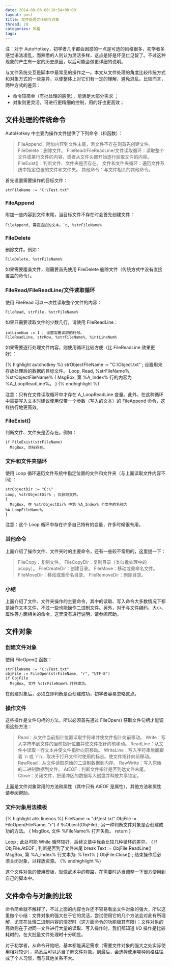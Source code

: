 ```yaml
---
date: 2014-08-06 06:10:54+08:00
layout: post
title: 文件处理之传统与对象
thread: 20
categories: 风格
tags:
---
```

注：对于 AutoHotkey，初学者几乎都会困惑的一点是可选的风格很多，初学者多感觉语法凌乱，而熟悉的人则认为灵活多样，这点是好是坏见仁见智了。不过这种现象的产生有一定的历史原因，以后可能会做更详细的说明。

与文件系统交互是脚本中最常见的操作之一。本文从文件处理的角度比较传统方式和对象方式的一些差异，以便整体上对它们有一定的理解，避免混乱。比较而言，两种方式的差异：

* 命令较简单（有批处理的感觉），能满足大部分需求 ；
* 对象则更灵活，可进行更精细的控制，用的好也更高效；

## 文件处理的传统命令

AutoHotkey 中主要为操作文件提供了下列命令（和函数）：

> FileAppend：附加内容到文件末尾，若文件不存在则首先创建文件。
> FileDelete：删除文件。
> FileRead/FileReadLine/文件读取循环：读取整个文件或某行文件的内容，或者从文件头部开始逐行获取文件的内容。
> FileExist()：判断文件、文件夹是否存在。
> 文件和文件夹循环：遍历文件系统中指定位置的文件和文件夹。
> 其他命令：与文件相关的其他命令。 

首先设置需要操作的目标文件：

```ahk
strFileName := "C:\Test.txt"
```

### FileAppend

附加一些内容到文件末尾，当目标文件不存在时会首先创建文件：

```ahk
FileAppend, 需要追加的文本。`n, %strFileName%
```

### FileDelete

删除文件。例如：

```ahk
FileDelete, %strFileName%
```

如果需要覆盖文件，则需要首先使用 FileDelete 删除文件（传统方式中没有直接覆盖的命令）。

### FileRead/FileReadLine/文件读取循环

使用 FileRead 可以一次性读取整个文件的内容：

```ahk
FileRead, strFile, %strFileName%
```

如果只需要读取文件的少数几行，请使用 FileReadLine：

```ahk
intLineNum := 1 ; 设置需要读取的行号。
FileReadLine, strRow, %strFileName%, %intLineNum%
```

如果需要逐行处理文件内容，则使用循环比较方便（比 FileReadLine 效果更好）：

{% highlight autohotkey %}
strObjectFileName := "C:\Object.txt" ; 设置用来存放处理后的数据的目标文件。
Loop, Read, %strFileName%, %strObjectFileName%
{
  MsgBox, 第 %A_Index% 行的内容为 %A_LoopReadLine%。
}
{% endhighlight %}

注意：只有在文件读取循环中才存在 A_LoopReadLine 变量。此外，在这种循环中需要写入文本时建议使用仅带一个参数（写入的文本）的 FileAppend 命令，这样执行地更高效。

### FileExist()

判断文件、文件夹是否存在。例如：

```ahk
if FileExist(strFileName)
  MsgBox, 目标存在。
```

### 文件和文件夹循环

使用 Loop 循环遍历文件系统中指定位置的文件和文件夹（与上面读取文件内容不同）：

```ahk
strObjectDir := "C:\"
Loop, %strObjectDir% ; 仅获取文件。
{
  MsgBox, 在 %strObjectDir% 中第 %A_Index% 个文件的名称为 %A_LoopFileName%。
}
```

注意：这个 Loop 循环中存在许多自己特有的变量，许多时候很有用。

### 其他命令

上面介绍了操作文件、文件夹时的主要命令，还有一些较不常用的，这里提一下：

> FileCopy：复制文件。
> FileCopyDir：复制目录（类似批处理中的 xcopy）。
> FileCreateDir：创建目录。
> FileMove：移动或重命名文件。
> FileMoveDir：移动或重命名目录。
> FileRemoveDir：删除目录。 

### 小结

上面介绍了文件、文件夹操作的主要命令，其中的读取、写入命令大多数情况下都是操作文本文件，不过一些也能操作二进制文件。另外，对于与文件编码、大小、属性等方面相关的命令，这里没有进行说明，请参阅帮助。

## 文件对象
### 创建文件对象

使用 FileOpen() 函数：

```ahk
strFileName := "C:\Test.txt"
objFile := FileOpen(strFileName, "r", "UTF-8")
if ObjFile
  MsgBox, 文件 %strFileName% 打开成功。
```

在创建对象后，必须立即判断是否创建成功，初学者容易忽略这点。

### 操作文件

这些操作是文件句柄的方法，所以必须首先通过 FileOpen() 获取文件句柄才能调用这些方法：

> Read：从文件当前指针位置读取字符串并使文件指针向前移动。
> Write：写入字符串到文件的当前指针位置并使文件指针向前移动。
> ReadLine：从文件中读取一行文本并使文件指针向前移动。
> WriteLine：写入字符串后面跟着 \`n 或 \`r\`n，取决于打开文件时使用的标志。使文件指针向前移动。
> RawRead：从文件读取原始的二进制数据到内存。
> RawWrite：写入原始的二进制数据到文件。
> AtEOF：判断文件指针是否到达文件末尾。
> Close：关闭文件，把缓冲区的数据写入磁盘并释放共享锁定。 

上面是文件对象常用的方法和属性（其中只有 AtEOF 是属性），其他方法和属性请参阅帮助。

### 文件对象用法模板

{% highlight ahk linenos %}
FileName := "d:\test.txt"
ObjFile := FileOpen(FileName, "r")
if !IsObject(ObjFile) ; 另一种判断文件对象是否创建成功的方法。
{
  MsgBox, 文件 %FileName% 打开失败。
  return
}

Loop ; 此处可能 While 循环较好，后续文章中我会比较几种循环的差异。
{
  If ObjFile.AtEOF ; 判断是否到了文件末尾
    break
  Text := ObjFile.ReadLine()
  MsgBox, 第 %A_Index% 行文本为: %Text%
}
ObjFile.Close() ; 结束操作后必须关闭对象，以释放资源。
{% endhighlight %}

这个文件对象的使用模板，就像武术中的套路，在需要时适当调整一下很方便用到自己的脚本中。

## 文件命令与对象的比较

命令简单就不解释了，不过上面的内容也许还不容易看出文件对象的强大，所以这里做个小结：文件对象的强大在于它的灵活，尝试使用它的几个方法会对此有所理解，尤其在处理二进制内容的情况时（这方面命令的功能极其有限）；文件对象的高效则在于对同一文件进行大量的读取、写入操作时，我们都知道 I/O 操作是比较耗时的，在大批量文件处理时十分明显。

对于初学者，从命令开始吧，基本都能满足需求（需要文件对象的强大之处实际使用相对较少），熟悉后可以适当了解文件对象。到最后，会选择使用哪种风格往往成了个人习惯，而与其他关系不大。
